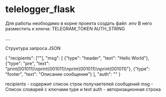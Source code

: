 # telelogger_flask

Для работы необходимо в корне проекта создать файл .env
В него разместить к ключа:
TELEGRAM_TOKEN 
AUTH_STRING

....

Структура запроса JSON

{
    "recipients": [""], 
    "msg": [ 
        {"type": "header", "text": "Hello World"},
        {"type": "pre", "text": "print(001011)\nprint(001011)\nprint(001011)\nprint(001011)"},
        {"type": "footer", "text": "Описание сообщения"}
    ],
    "auth": ""
}

recipients - содержит список строк получаетелей сообщений
msg - Список словарей с ключами type и text
auth - авторизационная строка
